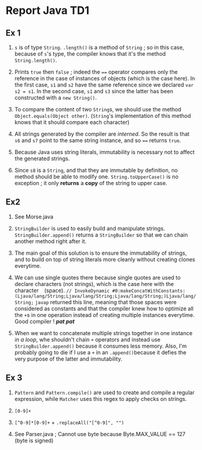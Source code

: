 # Report Java TD1

## Ex 1

1. `s` is of type `String`. `.length()` is a method of `String` ; so in this case,
because of `s`'s type, the compiler knows that it's the method `String.length()`.

2. Prints `true` then `false` ; indeed the `==` operator compares only the
reference in the case of instances of objects (which is the case here).
In the first case, `s1` and `s2` have the same reference since we declared `var s2 = s1`.
In the second case, `s1` and `s3` since the latter has been constructed with a `new String()`.
   
3. To compare the content of two `String`s, we should use the method `Object.equals(Object other)`.
(`String`'s implementation of this method knows that it should compare each character)
   
4. All strings generated by the compiler are *interned*. So the result is that `s6` and `s7` point to the 
same string instance, and so `==` returns `true`.
   
5. Because Java uses string literals, immutability is necessary not to affect the generated strings.

6. Since `s8` is a `String`, and that they are immutable by definition, no method should be able to
modify one. `String.toUpperCase()` is no exception ; it only **returns** a **copy** of the string to upper case.
   
## Ex2

1. See Morse.java

2. `StringBuilder` is used to easily build and manipulate strings. `StringBuilder.append()` returns
a `StringBuilder` so that we can chain another method right after it.
   
3. The main goal of this solution is to ensure the immutability of strings, and to build on top of string literals
more cleanly without creating clones everytime.
   
4. We can use single quotes there because single quotes are used to declare characters (not strings), which is the
case here with the character ` ` (space).
`// InvokeDynamic #0:makeConcatWithConstants:(Ljava/lang/String;Ljava/lang/String;Ljava/lang/String;)Ljava/lang/String;`
`javap` returned this line, meaning that those spaces were considered as constants and that the compiler knew
how to optimize all the `+`s in one operation instead of creating multiple instances everytime.
Good compiler ! ***pat pat***
   
5. When we want to concatenate multiple strings together in one instance *in a loop*, whe shouldn't chain `+` operators
and instead use `StringBuilder.append()` because it consumes less memory. Also, I'm probably going to die if I
use a `+` in an `.append()`because it defies the very purpose of the latter and immutability.
   
## Ex 3

1. `Pattern` and `Pattern.compile()` are used to create and compile a regular expression, while `Matcher` uses this
regex to apply checks on strings.
   
2. `[0-9]+`

3. `[^0-9]*[0-9]+` + `.replaceAll("[^0-9]", "")`

4. See Parser.java ; Cannot use byte because Byte.MAX_VALUE == 127 (byte is signed)